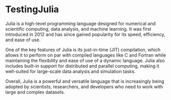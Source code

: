 # TestingJulia

Julia is a high-level programming language designed for numerical and scientific computing, data analysis, and machine learning. It was first introduced in 2012 and has since gained popularity for its speed, efficiency, and ease of use.

One of the key features of Julia is its just-in-time (JIT) compilation, which allows it to perform on par with compiled languages like C and Fortran while maintaining the flexibility and ease of use of a dynamic language. Julia also includes built-in support for distributed and parallel computing, making it well-suited for large-scale data analysis and simulation tasks.

Overall, Julia is a powerful and versatile language that is increasingly being adopted by scientists, researchers, and developers who need to work with large and complex datasets.
